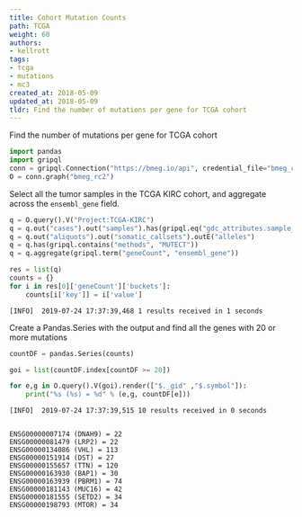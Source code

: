 ```yaml
---
title: Cohort Mutation Counts
path: TCGA
weight: 60
authors:
- kellrott
tags:
- tcga
- mutations
- mc3
created_at: 2018-05-09
updated_at: 2018-05-09
tldr: Find the number of mutations per gene for TCGA cohort
---
```

Find the number of mutations per gene for TCGA cohort


```python
import pandas
import gripql
conn = gripql.Connection("https://bmeg.io/api", credential_file="bmeg_credentials.json")
O = conn.graph("bmeg_rc2")
```

Select all the tumor samples in the TCGA KIRC cohort, and aggregate across the `ensembl_gene` field.


```python
q = O.query().V("Project:TCGA-KIRC")
q = q.out("cases").out("samples").has(gripql.eq("gdc_attributes.sample_type", "Primary Tumor"))
q = q.out("aliquots").out("somatic_callsets").outE("alleles")
q = q.has(gripql.contains("methods", "MUTECT"))
q = q.aggregate(gripql.term("geneCount", "ensembl_gene"))

res = list(q)
counts = {}
for i in res[0]['geneCount']['buckets']:
    counts[i['key']] = i['value']

```

    [INFO]	2019-07-24 17:37:39,468	1 results received in 1 seconds


Create a Pandas.Series with the output and find all the genes with 20 or more mutations


```python
countDF = pandas.Series(counts)
```


```python
goi = list(countDF.index[countDF >= 20])
```


```python
for e,g in O.query().V(goi).render(["$._gid" ,"$.symbol"]):
    print("%s (%s) = %d" % (e,g, countDF[e]))
```

    [INFO]	2019-07-24 17:37:39,515	10 results received in 0 seconds


    ENSG00000007174 (DNAH9) = 22
    ENSG00000081479 (LRP2) = 22
    ENSG00000134086 (VHL) = 113
    ENSG00000151914 (DST) = 27
    ENSG00000155657 (TTN) = 120
    ENSG00000163930 (BAP1) = 30
    ENSG00000163939 (PBRM1) = 74
    ENSG00000181143 (MUC16) = 42
    ENSG00000181555 (SETD2) = 34
    ENSG00000198793 (MTOR) = 34

